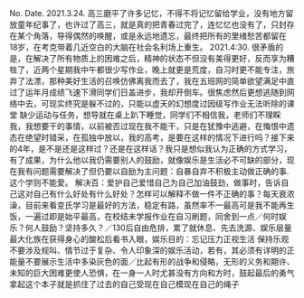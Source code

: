 No.
Date.
2021.3.24.
高三磨平了许多记忆，不得不将记忆留给学业，没有地方留放童年纪事了，也许过了高三，就是真的把青春过完了，连忆忆也没有了，只封存在某个角落，导得偶然的唤醒，或是永远地遗忘，最终把所有的里绪愁苦都留在18岁，在考克带着几近空白的大脑在社会名利场上重生。
2021.4:30.
很矛盾的是，在解决了所有物质上的困难之后，精神的状态不但没有美得更好，反而享为糟牲了，近两个星期我中午都很少写作业，晚上就更是荒度，自习时更不能专注，旅弃了法漂，那种美好生活的召唤仿佛离我而去了，我在五班网的简单欲望满足中直过了运年月成绩飞速下滑同学们日盖进步，我却开倒车。很焦虑然后更想逃随到网络中去，可现实终究是躲不过的，只能以虚天的幻想度过因级写作业无法听除的课堂 缺少运动与任务，想导就在桌上趴下睡觉，同学们不相信我，老师们不理睬我，我想要干的事情，以前被否过现在我不能干，只是在犹豫中逃避，在悔恨中遗态在绝望时错采，在孤独中放以，我的高考，是要在这样的情况下进行吗？接下来的4年，是不是还是这样过？还是在这样话？我只是想似我认为正确的方式学习，有了成果，为什么他以我仍需要别人的鼓励，就像娱乐是生活必不可缺的部分，现在我有问题需要解决了但仍要以自励为主问题：自暴自弃不积极主动做正确的事.这个学则不能愛。
解决百：爱护自己爱惜自己为自己加油鼓劲，做事时，告诉自己这对自己有什么好处有什么好处？怎样可以解释不做一件不正确的事？每天衰浓澡，目前来看变氏学习是最好的方法，稳定有路，虽然率不一最高可是我不能再生饭，一遍过即是始平最高，在校结未学报作业在自习刷题，同舍到一点／何时娱乐？何人鼓励？坚持多久？／130后自由危排，累了就休息、先去洗源、娱乐层量最大化族在获得身心的酸松后看书入眼，娱乐目的：忘记压力正视生活 保持乐观 不要涉及规叫、情节过于复杂、令人印象深的娱乐活动，若有，其必须有详明的正能量不要展示生活中多染灰色的面／比起有形的战争和侵略，无形的义务和期许、未知的巨大困难更使人恐惧，在一身一人时尤甚没有方向和方时，鼓起最后的勇气拿起这个本子就是抓住了过去的自己受现在自己模现在自己的绳子
